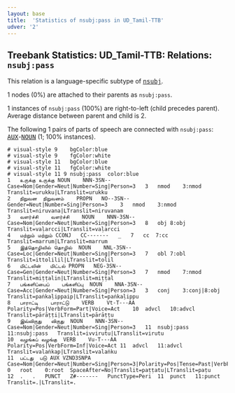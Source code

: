 ```yaml
---
layout: base
title:  'Statistics of nsubj:pass in UD_Tamil-TTB'
udver: '2'
---
```


## Treebank Statistics: UD_Tamil-TTB: Relations: `nsubj:pass`

This relation is a language-specific subtype of <tt><a href="ta_ttb-dep-nsubj.html">nsubj</a></tt>.

1 nodes (0%) are attached to their parents as `nsubj:pass`.

1 instances of `nsubj:pass` (100%) are right-to-left (child precedes parent).
Average distance between parent and child is 2.

The following 1 pairs of parts of speech are connected with `nsubj:pass`: <tt><a href="ta_ttb-pos-AUX.html">AUX</a></tt>-<tt><a href="ta_ttb-pos-NOUN.html">NOUN</a></tt> (1; 100% instances).


~~~ conllu
# visual-style 9	bgColor:blue
# visual-style 9	fgColor:white
# visual-style 11	bgColor:blue
# visual-style 11	fgColor:white
# visual-style 11 9 nsubj:pass	color:blue
1	உருக்கு	உருக்கு	NOUN	NNN-3SN--	Case=Nom|Gender=Neut|Number=Sing|Person=3	3	nmod	3:nmod	Translit=urukku|LTranslit=urukku
2	நிறுவன	நிறுவனம்	PROPN	NO--3SN--	Gender=Neut|Number=Sing|Person=3	3	nmod	3:nmod	Translit=niruvana|LTranslit=niruvanam
3	வளர்ச்சி	வளர்ச்சி	NOUN	NNN-3SN--	Case=Nom|Gender=Neut|Number=Sing|Person=3	8	obj	8:obj	Translit=vaḷarcci|LTranslit=vaḷarcci
4	மற்றும்	மற்றும்	CCONJ	CC-------	_	7	cc	7:cc	Translit=marrum|LTranslit=marrum
5	இத்தொழிலில்	தொழில்	NOUN	NNL-3SN--	Case=Loc|Gender=Neut|Number=Sing|Person=3	7	obl	7:obl	Translit=ittolilil|LTranslit=tolil
6	மிட்டலின்	மிட்டல்	PROPN	NEG-3SN--	Case=Gen|Gender=Neut|Number=Sing|Person=3	7	nmod	7:nmod	Translit=miṭṭalin|LTranslit=miṭṭal
7	பங்களிப்பைப்	பங்களிப்பு	NOUN	NNA-3SN--	Case=Acc|Gender=Neut|Number=Sing|Person=3	3	conj	3:conj|8:obj	Translit=paṅkaḷippaip|LTranslit=paṅkaḷippu
8	பாராட்டி	பாராட்டு	VERB	Vt-T---AA	Polarity=Pos|VerbForm=Part|Voice=Act	10	advcl	10:advcl	Translit=pārāṭṭi|LTranslit=pārāṭṭu
9	இவ்விருது	விருது	NOUN	NNN-3SN--	Case=Nom|Gender=Neut|Number=Sing|Person=3	11	nsubj:pass	11:nsubj:pass	Translit=ivvirutu|LTranslit=virutu
10	வழங்கப்	வழங்கு	VERB	Vu-T---AA	Polarity=Pos|VerbForm=Inf|Voice=Act	11	advcl	11:advcl	Translit=valaṅkap|LTranslit=valaṅku
11	பட்டது	படு	AUX	VZND3SNPA	Case=Nom|Gender=Neut|Number=Sing|Person=3|Polarity=Pos|Tense=Past|VerbForm=Ger|Voice=Pass	0	root	0:root	SpaceAfter=No|Translit=paṭṭatu|LTranslit=paṭu
12	.	.	PUNCT	Z#-------	PunctType=Peri	11	punct	11:punct	Translit=.|LTranslit=.

~~~


